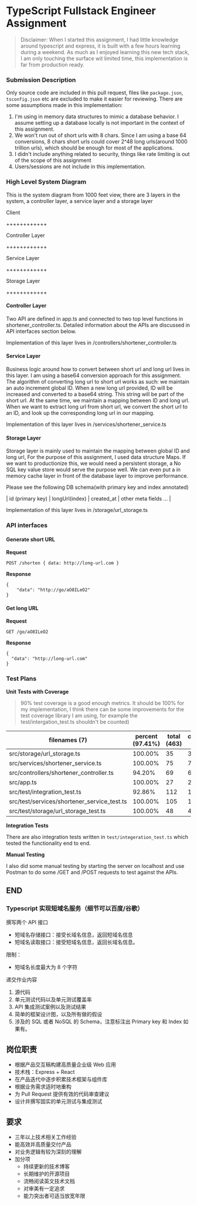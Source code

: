 # TypeScript Fullstack Engineer Assignment

> Disclaimer: When I started this assignment, I had little knowledge around typescript and express, it is built with a few hours learning during a weekend. As much as I enjoyed learning this new tech stack, I am only touching the surface wit limited time, this implementation is far from production ready.

### Submission Description
Only source code are included in this pull request, files like `package.json`, `tsconfig.json` etc are excluded to make it easier for reviewing.
There are some assumptions made in this implementation:
1. I'm using in memory data structures to mimic a database behavior. I assume setting up a database locally is not important in the context of this assignment.
2. We won't run out of short urls with 8 chars. Since I am using a base 64 conversions, 8 chars short urls could cover 2^48 long urls(around 1000 trillion urls), which should be enough for most of the applications.
3. I didn't include anything related to security, things like rate limiting is out of the scope of this assignment
4. Users/sessions are not include in this implementation.



### High Level System Diagram

This is the system diagram from 1000 feet view, there are 3 layers in the system, a controller layer, a service layer and a storage layer

Client

++++++++++++

Controller Layer

++++++++++++

Service Layer

++++++++++++

Storage Layer

++++++++++++

#### Controller Layer
Two API are defined in app.ts and connected to two top level functions in shortener_controller.ts. Detailed information about the APIs are discussed in API interfaces section below. 

Implementation of this layer lives in /controllers/shortener_controller.ts

#### Service Layer
Business logic around how to convert between short url and long url lives in this layer. I am using a base64 conversion approach for this assignment. The algorithm of converting long url to short url works as such: we maintain an auto increment global ID. When a new long url provided, ID will be increased and converted to a base64 string. This string will be part of the short url. At the same time, we maintain a mapping between ID and long url. 
When we want to extract long url from short url, we convert the short url to an ID, and look up the corresponding long url in our mapping. 

Implementation of this layer lives in /services/shortener_service.ts

#### Storage Layer
Storage layer is mainly used to maintain the mapping between global ID and long url, For the purpose of this assignment, I used data structure Maps. If we want to productionize this, we would need a persistent storage, a No SQL key value store would serve the purpose well. We can even put a in memory cache layer in front of the database layer to improve performance.

Please see the following DB schema(with primary key and index annotated)

| id (primary key) | longUrl(index) | created_at | other meta fields ... |

Implementation of this layer lives in /storage/url_storage.ts



### API interfaces

#### Generate short URL
**Request**

`POST /shorten { data: http://long-url.com }`

**Response**

```
{
    "data": "http://go/aO8ILeO2"
}
```

#### Get long URL
**Request**

`GET /go/aO8ILeO2`

**Response**

```
{
  "data": "http://long-url.com"
}
```



### Test Plans

**Unit Tests with Coverage**

>90% test coverage is a good enough metrics. It should be 100% for my implementation, I think there can be some improvements for the test coverage library I am using, for example the test/intergation_test.ts shouldn't be counted)

|filenames (7)                                | percent (97.41%) | total (463) | covered (451) | uncovered (12) |
| ------------ | ------------ | ------------ | ------------ | ------------ |
|src/storage/url_storage.ts                   |          100.00% |          35 |            35 |              0 |
| src/services/shortener_service.ts           |          100.00% |          75 |            75 |              0 |
| src/controllers/shortener_controller.ts     |           94.20% |          69 |            65 |              4 |
| src/app.ts                                  |          100.00% |          27 |            27 |              0 |
| src/test/integration_test.ts                |           92.86% |         112 |           104 |              8 |
| src/test/services/shortener_service_test.ts |          100.00% |         105 |           105 |              0 |
| src/test/storage/url_storage_test.ts        |          100.00% |          48 |            48 |              0 |


**Integration Tests**

There are also integration tests written in `test/integeration_test.ts` which tested the functionality end to end.

**Manual Testing**

I also did some manual testing by starting the server on localhost and use Postman to do some /GET and /POST requests to test against the APIs.


END
---

### Typescript 实现短域名服务（细节可以百度/谷歌）

撰写两个 API 接口

- 短域名存储接口：接受长域名信息，返回短域名信息
- 短域名读取接口：接受短域名信息，返回长域名信息。

限制：

- 短域名长度最大为 8 个字符

递交作业内容

1. 源代码
2. 单元测试代码以及单元测试覆盖率
3. API 集成测试案例以及测试结果
4. 简单的框架设计图，以及所有做的假设
5. 涉及的 SQL 或者 NoSQL 的 Schema，注意标注出 Primary key 和 Index 如果有。

## 岗位职责

- 根据产品交互稿构建高质量企业级 Web 应用
- 技术栈：Express + React
- 在产品迭代中逐步积累技术框架与组件库
- 根据业务需求适时地重构
- 为 Pull Request 提供有效的代码审查建议
- 设计并撰写固实的单元测试与集成测试

## 要求

- 三年以上技术相关工作经验
- 能高效并高质量交付产品
- 对业务逻辑有较为深刻的理解
- 加分项
  - 持续更新的技术博客
  - 长期维护的开源项目
  - 流畅阅读英文技术文档
  - 对审美有一定追求
  - 能力突出者可适当放宽年限

